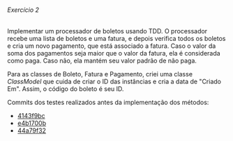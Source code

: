 ###### Exercício 2

Implementar um processador de boletos usando TDD. O processador recebe uma lista de boletos e uma fatura, e
depois verifica todos os boletos e cria um novo pagamento, que está associado a fatura. 
Caso o valor da soma dos pagamentos seja maior que o valor da fatura, ela é considerada como paga. 
Caso não, ela mantém seu valor padrão de não paga.

Para as classes de Boleto, Fatura e Pagamento, criei uma classe *ClassModel* que cuida de criar o ID das instâncias e cria a data de "Criado Em". Assim, o código do boleto é seu ID.

Commits dos testes realizados antes da implementação dos métodos:
- [4143f9bc](https://github.com/leticiavna/qualidade-e-teste-2020.1/commit/4143f9bcf0c6312790fed2df74e8a0450e452cc8)
- [e4b1700b](https://github.com/leticiavna/qualidade-e-teste-2020.1/commit/e4b1700b3080cf394a83d723d3bfa547c4bde327)
- [44a79f32](https://github.com/leticiavna/qualidade-e-teste-2020.1/commit/44a79f32569019da2937d8205ffabb19dbf8a152)
